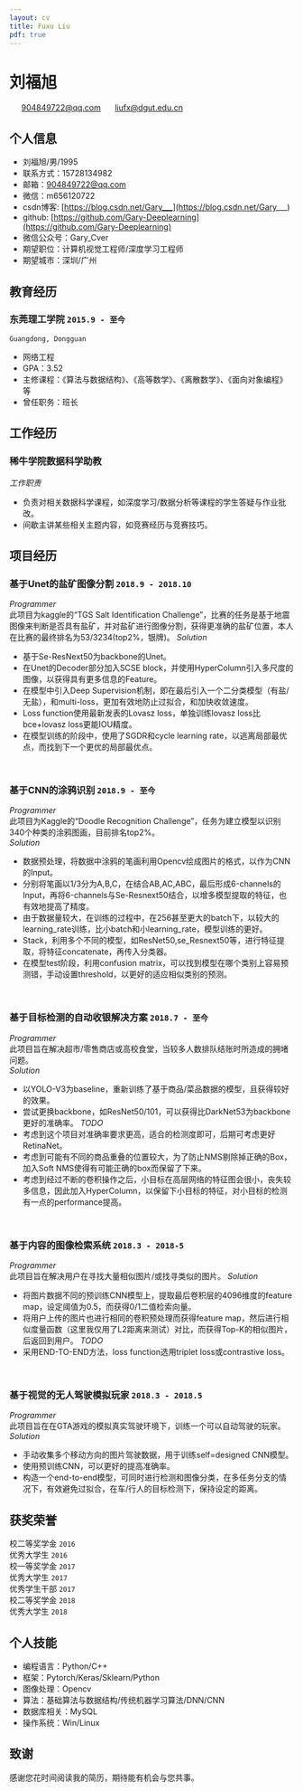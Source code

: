 ```yaml
---
layout: cv
title: Fuxu Liu
pdf: true
---
```

# 刘福旭

<div id="webaddress">
<i class="fi-home" style="margin-left:1em"></i>
<a href="904849722@qq.com" style="margin-left:0.5em">904849722@qq.com</a>
<i class="fi-mail" style="margin-left:1em"></i>
<a href="liufx@dgut.edu.cn" style="margin-left:0.5em">liufx@dgut.edu.cn</a>
</div>

## 个人信息
- 刘福旭/男/1995
- 联系方式：15728134982
- 邮箱：904849722@qq.com
- 微信：m656120722
- csdn博客: [https://blog.csdn.net/Gary___](https://blog.csdn.net/Gary___)
- github: [https://github.com/Gary-Deeplearning](https://github.com/Gary-Deeplearning)
- 微信公众号：Gary_Cver
- 期望职位：计算机视觉工程师/深度学习工程师
- 期望城市：深圳/广州

## 教育经历

### __东莞理工学院__ `2015.9 - 至今`
```
Guangdong, Dongguan
```
- 网络工程
- GPA：3.52
- 主修课程：《算法与数据结构》、《高等数学》、《离散数学》、《面向对象编程》等
- 曾任职务：班长

## 工作经历

### 稀牛学院数据科学助教
_工作职责_<br>
- 负责对相关数据科学课程，如深度学习/数据分析等课程的学生答疑与作业批改。
- 间歇主讲某些相关主题内容，如竞赛经历与竞赛技巧。

## 项目经历

### __基于Unet的盐矿图像分割__ `2018.9 - 2018.10`
_Programmer_<br>
此项目为kaggle的“TGS Salt Identification Challenge”，比赛的任务是基于地震图像来判断是否具有盐矿，并对盐矿进行图像分割，获得更准确的盐矿位置，本人在比赛的最终排名为53/3234(top2%，银牌)。
_Solution_<br>
- 基于Se-ResNext50为backbone的Unet。
- 在Unet的Decoder部分加入SCSE block，并使用HyperColumn引入多尺度的图像，以获得具有更多信息的Feature。
- 在模型中引入Deep Supervision机制，即在最后引入一个二分类模型（有盐/无盐），和multi-loss，更加有效地防止过拟合，和加快收敛速度。
- Loss function使用最新发表的Lovasz loss，单独训练lovasz loss比bce+lovasz loss更能IOU精度。
- 在模型训练的阶段中，使用了SGDR和cycle learning rate，以逃离局部最优点，而找到下一个更优的局部最优点。
<br>

### __基于CNN的涂鸦识别__ `2018.9 - 至今`
_Programmer_<br>
此项目为Kaggle的“Doodle Recognition Challenge”，任务为建立模型以识别340个种类的涂鸦图画，目前排名top2%。<br>
_Solution_<br>
- 数据预处理，将数据中涂鸦的笔画利用Opencv绘成图片的格式，以作为CNN的Input。
- 分别将笔画以1/3分为A,B,C，在结合AB,AC,ABC，最后形成6-channels的Input，再将6-channels与Se-Resnext50结合，以增多模型提取的特征，也有效地提高了精度。
- 由于数据量较大，在训练的过程中，在256甚至更大的batch下，以较大的learning_rate训练，比小batch和小learning_rate，模型训练的更好。
- Stack，利用多个不同的模型，如ResNet50,se_Resnext50等，进行特征提取，将特征concatenate，再传入分类器。
- 在模型test阶段，利用confusion matrix，可以找到模型在哪个类别上容易预测错，手动设置threshold，以更好的适应相似类别的预测。
<br>

### __基于目标检测的自动收银解决方案__  `2018.7 - 至今`
_Programmer_<br>
此项目旨在解决超市/零售商店或高校食堂，当较多人数排队结账时所造成的拥堵问题。<br>
_Solution_<br>
- 以YOLO-V3为baseline，重新训练了基于商品/菜品数据的模型，且获得较好的效果。
- 尝试更换backbone，如ResNet50/101，可以获得比DarkNet53为backbone更好的准确率。
_TODO_<BR>
- 考虑到这个项目对准确率要求更高，适合的检测度即可，后期可考虑更好RetinaNet。
- 考虑到可能有不同的商品重叠的位置较大，为了防止NMS剔除掉正确的Box，加入Soft NMS使得有可能正确的box而保留了下来。
- 考虑到经过不断的卷积操作之后，小目标在高层网络的特征图会很小，丧失较多信息，因此加入HyperColumn，以保留下小目标的特征，对小目标的检测有一点的performance提高。
<br>
  
### __基于内容的图像检索系统__ `2018.3 - 2018-5`
_Programmer_<br>
此项目旨在解决用户在寻找大量相似图片/或找寻类似的图片。
_Solution_<br>
- 将图片数据不同的预训练CNN模型上，提取最后卷积层的4096维度的feature map，设定阈值为0.5，而获得0/1二值检索向量。
- 将用户上传的图片也进行相同的卷积预处理而获得feature map，然后进行相似度量函数（这里我仅用了L2距离来测试）对比，而获得Top-K的相似图片，后返回到用户。
_TODO_<br>
- 采用END-TO-END方法，loss function选用triplet loss或contrastive loss。
<br>

### __基于视觉的无人驾驶模拟玩家__ `2018.3 - 2018.5`
_Programmer_<br>
此项目旨在在GTA游戏的模拟真实驾驶环境下，训练一个可以自动驾驶的玩家。
_Solution_<br>
- 手动收集多个移动方向的图片驾驶数据，用于训练self=designed CNN模型。
- 使用预训练CNN，可以更好的提高准确率。
- 构造一个end-to-end模型，可同时进行检测和图像分类，在多任务分支的情况下，有效避免过拟合，在车/行人的目标检测下，保持设定的距离。

## 获奖荣誉
校二等奖学金 `2016` <br>
优秀大学生 `2016` <br>
校一等奖学金 `2017` <br>
优秀大学生 `2017` <br>
优秀学生干部 `2017` <br>
校二等奖学金 `2018` <br>
优秀大学生 `2018` <br>

## 个人技能
- 编程语言：Python/C++
- 框架：Pytorch/Keras/Sklearn/Python
- 图像处理：Opencv
- 算法：基础算法与数据结构/传统机器学习算法/DNN/CNN
- 数据库相关：MySQL
- 操作系统：Win/Linux

## 致谢
感谢您花时间阅读我的简历，期待能有机会与您共事。
<!-- ### Footer
-->
